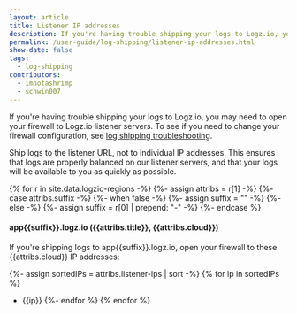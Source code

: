 ```yaml
---
layout: article
title: Listener IP addresses
description: If you're having trouble shipping your logs to Logz.io, you may need to open your firewall to Logz.io listener servers. This page contains the Logz.io listener IP addresses so you can do just that.
permalink: /user-guide/log-shipping/listener-ip-addresses.html
show-date: false
tags:
  - log-shipping
contributors:
  - imnotashrimp
  - schwin007
---
```


If you're having trouble shipping your logs to Logz.io, you may need to open your firewall to Logz.io listener servers. To see if you need to change your firewall configuration, see [log shipping troubleshooting]({{site.baseurl}}/user-guide/log-shipping/log-shipping-troubleshooting.html).

<div class="info-box note">
  Ship logs to the listener URL, not to individual IP addresses. This ensures that logs are properly balanced on our listener servers, and that your logs will be available to you as quickly as possible.
</div>

{% for r in site.data.logzio-regions -%}
  {%- assign attribs = r[1] -%}
  {%- case attribs.suffix -%}
    {%- when false -%}
      {%- assign suffix = "" -%}
    {%- else -%}
      {%- assign suffix = r[0] | prepend: "-" -%}
  {%- endcase %}

#### app{{suffix}}.logz.io ({{attribs.title}}, {{attribs.cloud}})

If you're shipping logs to app{{suffix}}.logz.io, open your firewall to these {{attribs.cloud}} IP addresses:

{%- assign sortedIPs = attribs.listener-ips | sort -%}
{% for ip in sortedIPs %}
* {{ip}}
{%- endfor %}
{% endfor %}